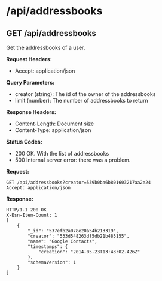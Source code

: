 # /api/addressbooks

## GET /api/addressbooks

Get the addressbooks of a user.

**Request Headers:**

- Accept: application/json

**Query Parameters:**

- creator (string): The id of the owner of the addressbooks
- limit (number): The number of addressbooks to return

**Response Headers:**

- Content-Length: Document size
- Content-Type: application/json

**Status Codes:**

- 200 OK. With the list of addressbooks
- 500 Internal server error: there was a problem.

**Request:**

    GET /api/addressbooks?creator=539b0ba6b801603217aa2e24
    Accept: application/json

**Response:**

    HTTP/1.1 200 OK
    X-Esn-Item-Count: 1
    [
        {
            "_id": "537efb2a078e20a54b213319",
            "creator": "533d548263df5db21b485155",
            "name": "Google Contacts",
            "timestamps": {
                "creation": "2014-05-23T13:43:02.426Z"
            },
            "schemaVersion": 1
        }
    ]